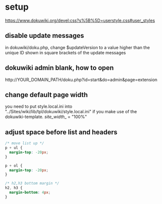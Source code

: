 # setup

https://www.dokuwiki.org/devel:css?s%5B%5D=userstyle.css#user_styles

## disable update messages
in dokuwiki/doku.php, change $updateVersion to a value higher than the unique ID shown in square brackets of the update messages

## dokuwiki admin blank, how to open
http://YOUR_DOMAIN_PATH/doku.php?id=start&do=admin&page=extension
  
## change default page width
you need to put style.local.ini into "../Sites/wiki/lib/tpl/dokuwiki/style.local.ini" if you make use of the dokuwiki-template.
  _site_width__ = "100%"
  
## adjust space before list and headers
```css conf/userstyle.css
/* move list up */
p + ul {
  margin-top: -20px;
}

p + ol {
  margin-top: -20px;
}

/* h2,h3 bottom margin */
h2, h3 {
  margin-bottom: 4px;
}
```

